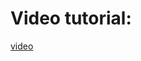 # Video tutorial:
[video](https://www.awesomescreenshot.com/video/3706501?key=8c9c10b82e630e53ed27ac045fdea7cb)
